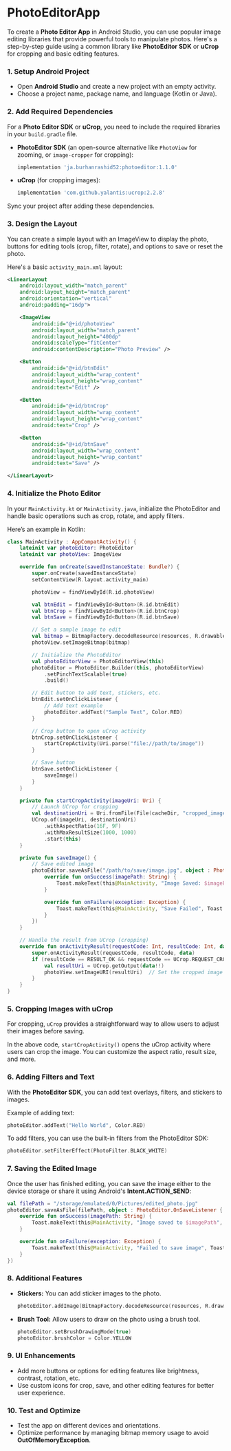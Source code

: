 # PhotoEditorApp
To create a **Photo Editor App** in Android Studio, you can use popular image editing libraries that provide powerful tools to manipulate photos. Here's a step-by-step guide using a common library like **PhotoEditor SDK** or **uCrop** for cropping and basic editing features.

### 1. **Setup Android Project**
- Open **Android Studio** and create a new project with an empty activity.
- Choose a project name, package name, and language (Kotlin or Java).

### 2. **Add Required Dependencies**

For a **Photo Editor SDK** or **uCrop**, you need to include the required libraries in your `build.gradle` file.

- **PhotoEditor SDK** (an open-source alternative like `PhotoView` for zooming, or `image-cropper` for cropping):
  ```gradle
  implementation 'ja.burhanrashid52:photoeditor:1.1.0'
  ```

- **uCrop** (for cropping images):
  ```gradle
  implementation 'com.github.yalantis:ucrop:2.2.8'
  ```

Sync your project after adding these dependencies.

### 3. **Design the Layout**
You can create a simple layout with an ImageView to display the photo, buttons for editing tools (crop, filter, rotate), and options to save or reset the photo.

Here's a basic `activity_main.xml` layout:

```xml
<LinearLayout
    android:layout_width="match_parent"
    android:layout_height="match_parent"
    android:orientation="vertical"
    android:padding="16dp">

    <ImageView
        android:id="@+id/photoView"
        android:layout_width="match_parent"
        android:layout_height="400dp"
        android:scaleType="fitCenter"
        android:contentDescription="Photo Preview" />

    <Button
        android:id="@+id/btnEdit"
        android:layout_width="wrap_content"
        android:layout_height="wrap_content"
        android:text="Edit" />

    <Button
        android:id="@+id/btnCrop"
        android:layout_width="wrap_content"
        android:layout_height="wrap_content"
        android:text="Crop" />

    <Button
        android:id="@+id/btnSave"
        android:layout_width="wrap_content"
        android:layout_height="wrap_content"
        android:text="Save" />

</LinearLayout>
```

### 4. **Initialize the Photo Editor**
In your `MainActivity.kt` or `MainActivity.java`, initialize the PhotoEditor and handle basic operations such as crop, rotate, and apply filters.

Here’s an example in Kotlin:

```kotlin
class MainActivity : AppCompatActivity() {
    lateinit var photoEditor: PhotoEditor
    lateinit var photoView: ImageView

    override fun onCreate(savedInstanceState: Bundle?) {
        super.onCreate(savedInstanceState)
        setContentView(R.layout.activity_main)

        photoView = findViewById(R.id.photoView)

        val btnEdit = findViewById<Button>(R.id.btnEdit)
        val btnCrop = findViewById<Button>(R.id.btnCrop)
        val btnSave = findViewById<Button>(R.id.btnSave)

        // Set a sample image to edit
        val bitmap = BitmapFactory.decodeResource(resources, R.drawable.sample_photo)
        photoView.setImageBitmap(bitmap)

        // Initialize the PhotoEditor
        val photoEditorView = PhotoEditorView(this)
        photoEditor = PhotoEditor.Builder(this, photoEditorView)
            .setPinchTextScalable(true)
            .build()

        // Edit button to add text, stickers, etc.
        btnEdit.setOnClickListener {
            // Add text example
            photoEditor.addText("Sample Text", Color.RED)
        }

        // Crop button to open uCrop activity
        btnCrop.setOnClickListener {
            startCropActivity(Uri.parse("file://path/to/image"))
        }

        // Save button
        btnSave.setOnClickListener {
            saveImage()
        }
    }

    private fun startCropActivity(imageUri: Uri) {
        // Launch UCrop for cropping
        val destinationUri = Uri.fromFile(File(cacheDir, "cropped_image.jpg"))
        UCrop.of(imageUri, destinationUri)
            .withAspectRatio(16F, 9F)
            .withMaxResultSize(1000, 1000)
            .start(this)
    }

    private fun saveImage() {
        // Save edited image
        photoEditor.saveAsFile("/path/to/save/image.jpg", object : PhotoEditor.OnSaveListener {
            override fun onSuccess(imagePath: String) {
                Toast.makeText(this@MainActivity, "Image Saved: $imagePath", Toast.LENGTH_SHORT).show()
            }

            override fun onFailure(exception: Exception) {
                Toast.makeText(this@MainActivity, "Save Failed", Toast.LENGTH_SHORT).show()
            }
        })
    }

    // Handle the result from UCrop (cropping)
    override fun onActivityResult(requestCode: Int, resultCode: Int, data: Intent?) {
        super.onActivityResult(requestCode, resultCode, data)
        if (resultCode == RESULT_OK && requestCode == UCrop.REQUEST_CROP) {
            val resultUri = UCrop.getOutput(data!!)
            photoView.setImageURI(resultUri)  // Set the cropped image
        }
    }
}
```

### 5. **Cropping Images with uCrop**
For cropping, `uCrop` provides a straightforward way to allow users to adjust their images before saving.

In the above code, `startCropActivity()` opens the uCrop activity where users can crop the image. You can customize the aspect ratio, result size, and more.

### 6. **Adding Filters and Text**
With the **PhotoEditor SDK**, you can add text overlays, filters, and stickers to images.

Example of adding text:
```kotlin
photoEditor.addText("Hello World", Color.RED)
```

To add filters, you can use the built-in filters from the PhotoEditor SDK:
```kotlin
photoEditor.setFilterEffect(PhotoFilter.BLACK_WHITE)
```

### 7. **Saving the Edited Image**
Once the user has finished editing, you can save the image either to the device storage or share it using Android's **Intent.ACTION_SEND**:

```kotlin
val filePath = "/storage/emulated/0/Pictures/edited_photo.jpg"
photoEditor.saveAsFile(filePath, object : PhotoEditor.OnSaveListener {
    override fun onSuccess(imagePath: String) {
        Toast.makeText(this@MainActivity, "Image saved to $imagePath", Toast.LENGTH_SHORT).show()
    }

    override fun onFailure(exception: Exception) {
        Toast.makeText(this@MainActivity, "Failed to save image", Toast.LENGTH_SHORT).show()
    }
})
```

### 8. **Additional Features**
- **Stickers:** You can add sticker images to the photo.
  ```kotlin
  photoEditor.addImage(BitmapFactory.decodeResource(resources, R.drawable.sticker))
  ```

- **Brush Tool:** Allow users to draw on the photo using a brush tool.
  ```kotlin
  photoEditor.setBrushDrawingMode(true)
  photoEditor.brushColor = Color.YELLOW
  ```

### 9. **UI Enhancements**
- Add more buttons or options for editing features like brightness, contrast, rotation, etc.
- Use custom icons for crop, save, and other editing features for better user experience.

### 10. **Test and Optimize**
- Test the app on different devices and orientations.
- Optimize performance by managing bitmap memory usage to avoid **OutOfMemoryException**.
